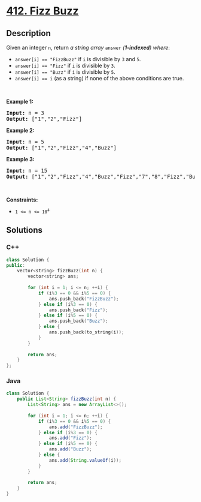 # [412. Fizz Buzz](https://leetcode.com/problems/fizz-buzz)

## Description

<p>Given an integer <code>n</code>, return <em>a string array </em><code>answer</code><em> (<strong>1-indexed</strong>) where</em>:</p>

<ul>
	<li><code>answer[i] == &quot;FizzBuzz&quot;</code> if <code>i</code> is divisible by <code>3</code> and <code>5</code>.</li>
	<li><code>answer[i] == &quot;Fizz&quot;</code> if <code>i</code> is divisible by <code>3</code>.</li>
	<li><code>answer[i] == &quot;Buzz&quot;</code> if <code>i</code> is divisible by <code>5</code>.</li>
	<li><code>answer[i] == i</code> (as a string) if none of the above conditions are true.</li>
</ul>

<p>&nbsp;</p>
<p><strong class="example">Example 1:</strong></p>
<pre><strong>Input:</strong> n = 3
<strong>Output:</strong> ["1","2","Fizz"]
</pre><p><strong class="example">Example 2:</strong></p>
<pre><strong>Input:</strong> n = 5
<strong>Output:</strong> ["1","2","Fizz","4","Buzz"]
</pre><p><strong class="example">Example 3:</strong></p>
<pre><strong>Input:</strong> n = 15
<strong>Output:</strong> ["1","2","Fizz","4","Buzz","Fizz","7","8","Fizz","Buzz","11","Fizz","13","14","FizzBuzz"]
</pre>
<p>&nbsp;</p>
<p><strong>Constraints:</strong></p>

<ul>
	<li><code>1 &lt;= n &lt;= 10<sup>4</sup></code></li>
</ul>

## Solutions

<!-- tabs:start -->

### **C++**

```cpp
class Solution {
public:
    vector<string> fizzBuzz(int n) {
        vector<string> ans;
        
        for (int i = 1; i <= n; ++i) {
            if (i%3 == 0 && i%5 == 0) {
                ans.push_back("FizzBuzz");
            } else if (i%3 == 0) {
                ans.push_back("Fizz");
            } else if (i%5 == 0) {
                ans.push_back("Buzz");
            } else {
                ans.push_back(to_string(i));
            }
        }
        
        return ans;
    }
};
```

### **Java**

```java
class Solution {
    public List<String> fizzBuzz(int n) {
        List<String> ans = new ArrayList<>();
        
        for (int i = 1; i <= n; ++i) {
            if (i%3 == 0 && i%5 == 0) {
                ans.add("FizzBuzz");
            } else if (i%3 == 0) {
                ans.add("Fizz");
            } else if (i%5 == 0) {
                ans.add("Buzz");
            } else {
                ans.add(String.valueOf(i));
            }
        }
        
        return ans;
    }
}
```

<!-- tabs:end -->
